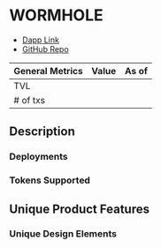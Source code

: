# WORMHOLE

-   [Dapp Link]()
-   [GitHub Repo]()

| General Metrics | Value | As of |
| --------------- | ----- | ----- |
| TVL             |       |       |
| # of txs        |       |       |

## Description

<!-- Add a description of the bridge, its core competencies, and value proposition -->

### Deployments

<!-- List of supported deployments and their addresses -->

### Tokens Supported

<!-- List tokens supported by the bridge -->

## Unique Product Features

<!-- Describe unique product features that standout -->

### Unique Design Elements

<!-- Describe unique design elements that standout -->
